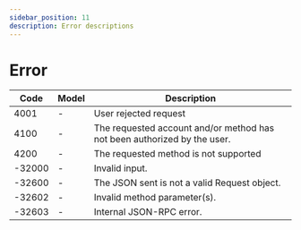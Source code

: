 ```yaml
---
sidebar_position: 11
description: Error descriptions
---
```


# Error



| Code   | Model | Description                                                              |
| ------ | ----- | ------------------------------------------------------------------------ |
| 4001   | -     | User rejected request                                                    |
| 4100   | -     | The requested account and/or method has not been authorized by the user. |
| 4200   | -     | The requested method is not supported                                    |
| -32000 | -     | Invalid input.                                                           |
| -32600 | -     | The JSON sent is not a valid Request object.                             |
| -32602 | -     | Invalid method parameter(s).                                             |
| -32603 | -     | Internal JSON-RPC error.                                                 |
